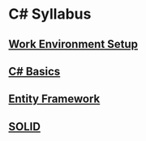 # C# Syllabus

## [Work Environment Setup](./work-environment-setup)

## [C# Basics](./csharp-basics)

## [Entity Framework](./entity-framework)

## [SOLID](./solid)
